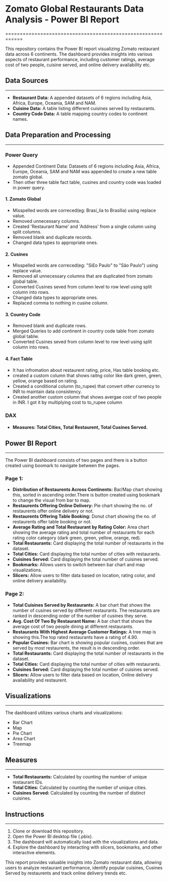 # Zomato Global Restaurants Data Analysis - Power BI Report
============================================================

This repository contains the Power BI report visualizing Zomato restaurant data across 6 continents. The dashboard provides insights into various aspects of restaurant performance, including customer ratings, average cost of two  people, cuisine served, and online delivery availability etc.

## Data Sources
-------------

* **Restaurant Data:** A appended datasets of 6 regions including Asia, Africa, Europe, Oceania, SAM and NAM.
* **Cuisine Data:** A table listing different cuisines served by restaurants.
* **Country Code Data:** A table mapping country codes to continent names.

## Data Preparation and Processing
-----------------

### Power Query
* Appended Continent Data: Datasets of 6 regions including Asia, Africa, Europe, Oceania, SAM and NAM was appended to create a new table zomato global.
* Then other three table fact table, cusines and country code was loaded in power query.

#### 1. Zomato Global

* Misspelled words are correced(eg: Brasí_lia to Brasília) using replace value.
* Removed unnecessary columns.
* Created 'Restaurant Name' and 'Address' from a single column using split columns.
* Removed blank and duplicate records.
* Changed data types to appropriate ones.

#### 2. Cusines

* Misspelled words are correced(eg: "Sí£o Paulo" to "São Paulo") using replace value.
* Removed all unnecessary columns that are duplicated from zomato global table.
* Converted Cusines seved from column level to row level using split column into rows.
* Changed data types to appropriate ones.
* Replaced comma to nothing in cusine column.

#### 3. Country Code

* Removed blank and duplicate rows.
* Merged Queries to add continent in country code table from zomato global tablw.
* Converted Cusines seved from column level to row level using split column into rows.

#### 4. Fact Table

* It has infromation about restaurent rating, price, Has table booking etc.
* created a custom column that shows raitng color like dark green, green, yellow, orange based on rating. 
* Created a conditional column (to_rupee) that convert other currency to INR to maintain data consistency.
* Created another custom column that shows avergae cost of two people in INR. I got it by multiplying cost to to_rupee column

### DAX
* #### Measures: Total Cities, Total Restaurent, Total Cusines Served.



## Power BI Report
-------------------

The Power BI dashboard consists of two pages and there is a button created using boomark to navigate between the pages.

### Page 1: 

* **Distribution of Restaurents Across Continents:** Bar/Map chart showing this, sorted in ascending order.There is button created using bookmark to change the visual from bar to map.
* **Restaurents Offering Online Delivery:** Pie chart showing the no. of restaurents offer online delivery or not.
* **Restaurents Offering Table Booking:** Donut chart showing the no. of restaurents offer table booking or not.
* **Average Rating and Total Restaurant by Rating Color:** Area chart showing the average rating and total number of restaurants for each rating color category (dark green, green, yellow, orange, red).
* **Total Restaurants:** Card displaying the total number of restaurants in the dataset.
* **Total Cities:** Card displaying the total number of cities with restaurants.
* **Cuisines Served:** Card displaying the total number of cuisines served.
* **Bookmarks:** Allows users to switch between bar chart and map visualizations.
* **Slicers:** Allow users to filter data based on location, rating color, and online delivery availability.

### Page 2: 

* **Total Cuisines Served by Restaurants:** A bar chart that shows the number of cusines served by different restaurants. The restaurants are ranked in descending order of the number of cusines they serve.
* **Avg. Cost Of Two By Restaurant Name:** A bar chart that shows the average cost of two people dining at different restaurants.
* **Restaurants With Highest Average Customer Ratings:** A tree map is showing this.The top rated restaurants have a rating of 4.90.
* **Popular Cusines:** Bar chart is showing popular cusines, cusines that are served by most restaurents, the result is in descending order.
* **Total Restaurants:** Card displaying the total number of restaurants in the dataset.
* **Total Cities:** Card displaying the total number of cities with restaurants.
* **Cuisines Served:** Card displaying the total number of cuisines served.
* **Slicers:** Allow users to filter data based on location, Online delivery availability and restaurent.

## Visualizations
--------------

The dashboard utilizes various charts and visualizations:

* Bar Chart
* Map
* Pie Chart
* Area Chart
* Treemap

## Measures
---------

* **Total Restaurants:** Calculated by counting the number of unique restaurant IDs.
* **Total Cities:** Calculated by counting the number of unique cities.
* **Cuisines Served:** Calculated by counting the number of distinct cuisines.

## Instructions
------------

1. Clone or download this repository.
2. Open the Power BI desktop file (.pbix).
3. The dashboard will automatically load with the visualizations and data.
4. Explore the dashboard by interacting with slicers, bookmarks, and other interactive elements.

This report provides valuable insights into Zomato restaurant data, allowing users to analyze restaurant performance, identify popular cuisines, Cusines Served by restaurents and track online delivery trends etc.  
